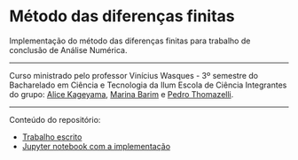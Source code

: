 # Método das diferenças finitas

Implementação do método das diferenças finitas para trabalho de conclusão de Análise Numérica.

<hr>

Curso ministrado pelo professor Vinícius Wasques - 3º semestre do Bacharelado em Ciência e Tecnologia da Ilum Escola de Ciência
Integrantes do grupo: [Alice Kageyama](https://github.com/alicevk), [Marina Barim](https://github.com/Marihbn) e [Pedro Thomazelli](https://github.com/Thomazellinho).

<hr>

Conteúdo do repositório:
* [Trabalho escrito](metodo-das-diferencas-finitas.pdf)
* [Jupyter notebook com a implementação](diferencas-finitas.ipynb)
